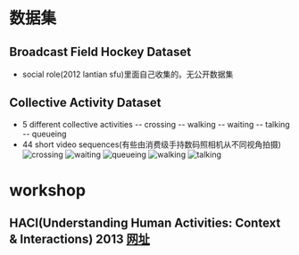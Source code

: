 # 数据集
## Broadcast Field Hockey Dataset
- social role(2012 lantian sfu)里面自己收集的。无公开数据集
## Collective Activity Dataset
- 5 different collective activities
 -- crossing
 -- walking
 -- waiting
 -- talking
 -- queueing
- 44 short video sequences(有些由消费级手持数码照相机从不同视角拍摄)
 ![crossing](http://vhosts.eecs.umich.edu/vision//acfigures/excross.jpg "crossing")
 ![waiting](http://vhosts.eecs.umich.edu/vision//acfigures/exwait.jpg "waiting")
 ![queueing](http://vhosts.eecs.umich.edu/vision//acfigures/exqueue.jpg "queueing")
 ![walking](http://vhosts.eecs.umich.edu/vision//acfigures/exwalk.jpg "queueing")
 ![talking](http://vhosts.eecs.umich.edu/vision//acfigures/extalk.jpg "talking")


# workshop
## HACI(Understanding Human Activities: Context & Interactions) 2013 [网址](http://haci2013.umiacs.umd.edu/)

